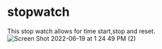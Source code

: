 # stopwatch

This stop watch allows for time start,stop and reset. 
![Screen Shot 2022-06-19 at 1 24 49 PM (2)](https://user-images.githubusercontent.com/71223784/174497253-5abf7759-a021-464e-9581-7e29dfa9370a.png)
